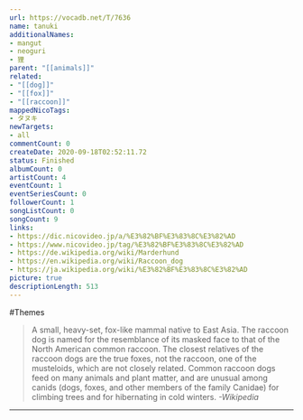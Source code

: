 ```yaml
---
url: https://vocadb.net/T/7636
name: tanuki
additionalNames: 
- mangut
- neoguri
- 狸
parent: "[[animals]]"
related:
- "[[dog]]"
- "[[fox]]"
- "[[raccoon]]"
mappedNicoTags:
- タヌキ
newTargets:
- all
commentCount: 0
createDate: 2020-09-18T02:52:11.72
status: Finished
albumCount: 0
artistCount: 4
eventCount: 1
eventSeriesCount: 0
followerCount: 1
songListCount: 0
songCount: 9
links: 
- https://dic.nicovideo.jp/a/%E3%82%BF%E3%83%8C%E3%82%AD
- https://www.nicovideo.jp/tag/%E3%82%BF%E3%83%8C%E3%82%AD
- https://de.wikipedia.org/wiki/Marderhund
- https://en.wikipedia.org/wiki/Raccoon_dog
- https://ja.wikipedia.org/wiki/%E3%82%BF%E3%83%8C%E3%82%AD
picture: true
descriptionLength: 513
---
```


#Themes

> A small, heavy-set, fox-like mammal native to East Asia.
The raccoon dog is named for the resemblance of its masked face to that of the North American common raccoon.
The closest relatives of the raccoon dogs are the true foxes, not the raccoon, one of the musteloids, which are not closely related.
Common raccoon dogs feed on many animals and plant matter, and are unusual among canids (dogs, foxes, and other members of the family Canidae) for climbing trees and for hibernating in cold winters.
*-Wikipedia*

---

